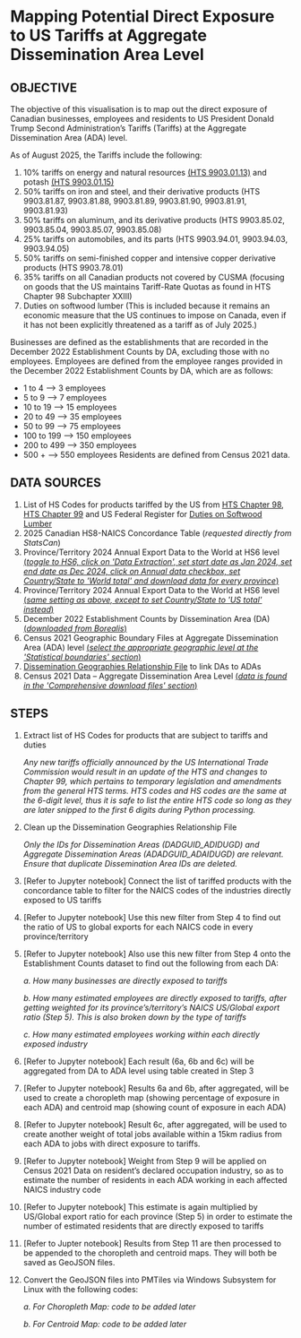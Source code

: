 # Mapping Potential Direct Exposure to US Tariffs at Aggregate Dissemination Area Level

## OBJECTIVE
The objective of this visualisation is to map out the direct exposure of Canadian businesses, employees and residents to US President Donald Trump Second Administration’s Tariffs (Tariffs) at the Aggregate Dissemination Area (ADA) level.

As of August 2025, the Tariffs include the following:
1)	10% tariffs on energy and natural resources [(HTS 9903.01.13)](https://content.govdelivery.com/bulletins/gd/USDHSCBP-3d7c46d?wgt_ref=USDHSCBP_WIDGET_2) and potash [(HTS 9903.01.15)](https://content.govdelivery.com/accounts/USDHSCBP/bulletins/3d5b0a5)
2)	50% tariffs on iron and steel, and their derivative products (HTS 9903.81.87, 9903.81.88, 9903.81.89, 9903.81.90, 9903.81.91, 9903.81.93)
3)	50% tariffs on aluminum, and its derivative products (HTS 9903.85.02, 9903.85.04, 9903.85.07, 9903.85.08)
4)	25% tariffs on automobiles, and its parts (HTS 9903.94.01, 9903.94.03, 9903.94.05)
5)	50% tariffs on semi-finished copper and intensive copper derivative products (HTS 9903.78.01)
6)	35% tariffs on all Canadian products not covered by CUSMA (focusing on goods that the US maintains Tariff-Rate Quotas as found in HTS Chapter 98 Subchapter XXIII)
7)	Duties on softwood lumber (This is included because it remains an economic measure that the US continues to impose on Canada, even if it has not been explicitly threatened as a tariff as of July 2025.)

Businesses are defined as the establishments that are recorded in the December 2022 Establishment Counts by DA, excluding those with no employees.
Employees are defined from the employee ranges provided in the December 2022 Establishment Counts by DA, which are as follows:
-	1 to 4 --> 	3 employees
-	5 to 9 -->	7 employees
-	10 to 19 -->	15 employees
-	20 to 49 -->	35 employees
-	50 to 99 -->	75 employees
-	100 to 199 -->	150 employees
-	200 to 499 -->	350 employees
-	500 + -->	550 employees
Residents are defined from Census 2021 data.

## DATA SOURCES
1)	List of HS Codes for products tariffed by the US from [HTS Chapter 98](https://hts.usitc.gov/reststop/file?release=currentRelease&filename=Chapter%2098), [HTS Chapter 99](https://hts.usitc.gov/reststop/file?release=currentRelease&filename=Chapter%2099) and US Federal Register for [Duties on Softwood Lumber](https://www.federalregister.gov/documents/2018/01/03/2017-28484/certain-softwood-lumber-products-from-canada-antidumping-duty-order-and-partial-amended-final)
2)	2025 Canadian HS8-NAICS Concordance Table (_requested directly from StatsCan_)
3)	Province/Territory 2024 Annual Export Data to the World at HS6 level [(_toggle to HS6, click on 'Data Extraction', set start date as Jan 2024, set end date as Dec 2024, click on Annual data checkbox, set Country/State to 'World total' and download data for every province_)](https://www150.statcan.gc.ca/n1/pub/71-607-x/2021004/exp-eng.htm)
4)	Province/Territory 2024 Annual Export Data to the World at HS6 level [(_same setting as above, except to set Country/State to 'US total' instead_)](https://www150.statcan.gc.ca/n1/pub/71-607-x/2021004/exp-eng.htm)
5)	December 2022 Establishment Counts by Dissemination Area (DA) [(_downloaded from Borealis_)](https://borealisdata.ca/file.xhtml?fileId=442841&version=5.1)
6)	Census 2021 Geographic Boundary Files at Aggregate Dissemination Area (ADA) level [(_select the appropriate geographic level at the 'Statistical boundaries' section_)](https://www12.statcan.gc.ca/census-recensement/2021/geo/sip-pis/boundary-limites/index2021-eng.cfm?year=21)
7)	[Dissemination Geographies Relationship File](https://www12.statcan.gc.ca/census-recensement/2021/geo/sip-pis/dguid-idugd/index2021-eng.cfm?year=21) to link DAs to ADAs
8)	Census 2021 Data – Aggregate Dissemination Area Level [(_data is found in the 'Comprehensive download files' section_)](https://www12.statcan.gc.ca/census-recensement/2021/dp-pd/prof/details/download-telecharger.cfm?Lang=E&SearchText=canada&DGUIDlist=2021A000011124&GENDERlist=1,2,3&STATISTIClist=1,4&HEADERlist=0)

## STEPS
1)	Extract list of HS Codes for products that are subject to tariffs and duties

       _Any new tariffs officially announced by the US International Trade Commission would result in an update of the HTS and changes to Chapter 99, which pertains to temporary legislation and amendments from the general HTS terms. HTS codes and HS codes are the same at the 6-digit level, thus it is safe to list the entire HTS code so long as they are later snipped to the first 6 digits during Python processing._

3)	Clean up the Dissemination Geographies Relationship File

       _Only the IDs for Dissemination Areas (DADGUID_ADIDUGD) and Aggregate Dissemination Areas (ADADGUID_ADAIDUGD) are relevant. Ensure that duplicate Dissemination Area IDs are deleted._

4)	[Refer to Jupyter notebook] Connect the list of tariffed products with the concordance table to filter for the NAICS codes of the industries directly exposed to US tariffs

5)	[Refer to Jupyter notebook] Use this new filter from Step 4 to find out the ratio of US to global exports for each NAICS code in every province/territory

6)	[Refer to Jupyter notebook] Also use this new filter from Step 4 onto the Establishment Counts dataset to find out the following from each DA:
   
	  _a.	How many businesses are directly exposed to tariffs_
  	
  	  _b.	How many estimated employees are directly exposed to tariffs, after getting weighted for its province’s/territory’s NAICS US/Global export ratio (Step 5). This is also broken down by the type of tariffs_
  	
  	  _c.	How many estimated employees working within each directly exposed industry_

8)	[Refer to Jupyter notebook] Each result (6a, 6b and 6c) will be aggregated from DA to ADA level using table created in Step 3

9)	[Refer to Jupyter notebook] Results 6a and 6b, after aggregated, will be used to create a choropleth map (showing percentage of exposure in each ADA) and centroid map (showing count of exposure in each ADA)

10)	[Refer to Jupyter notebook] Result 6c, after aggregated, will be used to create another weight of total jobs available within a 15km radius from each ADA to jobs with direct exposure to tariffs.

11)	[Refer to Jupyter notebook] Weight from Step 9 will be applied on Census 2021 Data on resident’s declared occupation industry, so as to estimate the number of residents in each ADA working in each affected NAICS industry code

12)	[Refer to Jupyter notebook] This estimate is again multiplied by US/Global export ratio for each province (Step 5) in order to estimate the number of estimated residents that are directly exposed to tariffs

13)	[Refer to Jupter notebook] Results from Step 11 are then processed to be appended to the choropleth and centroid maps. They will both be saved as GeoJSON files.

14)	Convert the GeoJSON files into PMTiles via Windows Subsystem for Linux with the following codes:
    
	  _a.	For Choropleth Map: code to be added later_

	  _b.	For Centroid Map: code to be added later_
